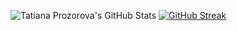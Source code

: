 ![Tatiana Prozorova's GitHub Stats](https://github-readme-stats.vercel.app/api?username=tatianaprozorova&show_icons=true&rank_icon=github&theme=tokyonight-duo)
[![GitHub Streak](http://github-readme-streak-stats.herokuapp.com?user=tatianaprozorova&theme=tokyonight-duo&date_format=j%20M%5B%20Y%5D)](https://git.io/streak-stats)<br>
<!--[![Top Langs](https://github-readme-stats.vercel.app/api/top-langs/?username=tatianaprozorova)](https://github.com/tatianaprozorova/github-readme-stats.vercel.app/api?username=tatianaprozorova&show_icons=true&rank_icon=github&theme=tokyonight)

### Hi there 👋
**TatianaProzorova/TatianaProzorova** is a ✨ _special_ ✨ repository because its `README.md` (this file) appears on your GitHub profile.
Here are some ideas to get you started:
- 🔭 I’m currently working on ...
- 🌱 I’m currently learning C#
- 👯 I’m looking to collaborate on ...
- 🤔 I’m looking for help with ...
- 💬 Ask me about ...
- 📫 How to reach me: ...
- 😄 Pronouns: ...
- ⚡ Fun fact: ...
-->
